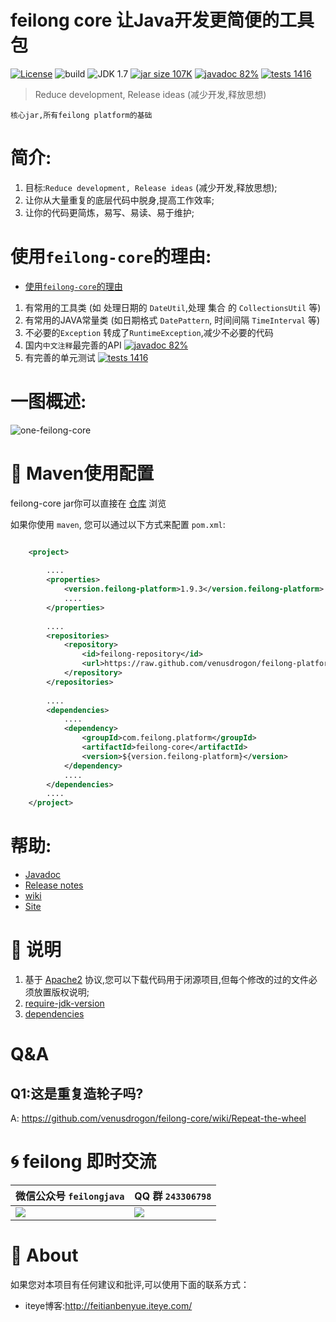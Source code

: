 feilong core 让Java开发更简便的工具包
================

[![License](http://img.shields.io/:license-apache-blue.svg)](http://www.apache.org/licenses/LICENSE-2.0.html)
![build](https://img.shields.io/jenkins/s/https/jenkins.qa.ubuntu.com/precise-desktop-amd64_default.svg "build") 
![JDK 1.7](https://img.shields.io/badge/JDK-1.7-green.svg "JDK 1.7")
[![jar size 107K](https://img.shields.io/badge/size-107K-green.svg "size 107K")](https://github.com/venusdrogon/feilong-platform/tree/repository/com/feilong/platform/feilong-core/1.9.1)
[![javadoc 82%](http://progressed.io/bar/82?title=javadoc "javadoc 82%")](http://venusdrogon.github.io/feilong-platform/javadocs/feilong-core/) 
[![tests 1416](https://img.shields.io/badge/tests-1416%20%2F%201416-green.svg "tests 1416")](https://github.com/venusdrogon/feilong-core/tree/master/src/test/java/com/feilong/core) 

> Reduce development, Release ideas (减少开发,释放思想)


`核心jar,所有feilong platform的基础` 

# 简介:

1. 目标:`Reduce development, Release ideas` (减少开发,释放思想);
1. 让你从大量重复的底层代码中脱身,提高工作效率;
1. 让你的代码更简炼，易写、易读、易于维护;

# 使用`feilong-core`的理由:

- [使用`feilong-core`的理由](https://github.com/venusdrogon/feilong-core/wiki/Reasons-for-use-feilong-core) 

1.  有常用的工具类 (如 处理日期的 `DateUtil`,处理 集合 的 `CollectionsUtil` 等)
1.	有常用的JAVA常量类 (如日期格式 `DatePattern`, 时间间隔 `TimeInterval` 等)
1.	不必要的`Exception` 转成了`RuntimeException`,减少不必要的代码
1.  国内`中文注释`最完善的API [![javadoc 82%](http://progressed.io/bar/82?title=javadoc "javadoc 82%")](http://venusdrogon.github.io/feilong-platform/javadocs/feilong-core/) 
1.  有完善的单元测试 [![tests 1416](https://img.shields.io/badge/tests-1416%20%2F%201416-green.svg "tests 1416")](https://github.com/venusdrogon/feilong-core/tree/master/src/test/java/com/feilong/core) 

# 一图概述:

![one-feilong-core](http://venusdrogon.github.io/feilong-platform/mysource/one-feilong-core.png) 


# :dragon: Maven使用配置

feilong-core jar你可以直接在 [仓库](https://github.com/venusdrogon/feilong-platform/tree/repository/com/feilong/platform/feilong-core "仓库") 浏览 

如果你使用 `maven`, 您可以通过以下方式来配置 `pom.xml`:

```XML

	<project>
	
		....
		<properties>
			<version.feilong-platform>1.9.3</version.feilong-platform>
			....
		</properties>
		
		....
		<repositories>
			<repository>
				<id>feilong-repository</id>
				<url>https://raw.github.com/venusdrogon/feilong-platform/repository</url>
			</repository>
		</repositories>
		
		....
		<dependencies>
			....
			<dependency>
				<groupId>com.feilong.platform</groupId>
				<artifactId>feilong-core</artifactId>
				<version>${version.feilong-platform}</version>
			</dependency>
			....
		</dependencies>
		....
	</project>
```

# 帮助:

- [Javadoc](http://venusdrogon.github.io/feilong-platform/javadocs/feilong-core/) 
- [Release notes](http://venusdrogon.github.io/feilong-platform/releasenotes/feilong-core/) 
- [wiki](https://github.com/venusdrogon/feilong-core/wiki) 
- [Site](http://venusdrogon.github.io/feilong-platform/site/feilong-core/) 


# :memo: 说明

1. 基于 [Apache2](https://www.apache.org/licenses/LICENSE-2.0) 协议,您可以下载代码用于闭源项目,但每个修改的过的文件必须放置版权说明;
1. [require-jdk-version](https://github.com/venusdrogon/feilong-core/wiki/require-jdk-version)
1. [dependencies](https://github.com/venusdrogon/feilong-core/wiki/dependencies)

# Q&A

## Q1:这是重复造轮子吗?

A: https://github.com/venusdrogon/feilong-core/wiki/Repeat-the-wheel

# :cyclone: feilong 即时交流

微信公众号 `feilongjava`							|QQ 群 `243306798`
:---- 										|:---------
 ![](http://i.imgur.com/hM83Xv9.jpg)		|![](http://i.imgur.com/cIfglCa.png)

# :panda_face: About

如果您对本项目有任何建议和批评,可以使用下面的联系方式：

* iteye博客:http://feitianbenyue.iteye.com/